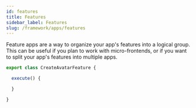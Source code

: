 ```yaml
---
id: features
title: Features
sidebar_label: Features
slug: /framework/apps/features
---
```


Feature apps are a way to organize your app's features into a logical group. This can be useful if you plan to work with micro-frontends, or if you want to split your app's features into multiple apps.

```ts
export class CreateAvatarFeature {

  execute() {

  }

}
```


